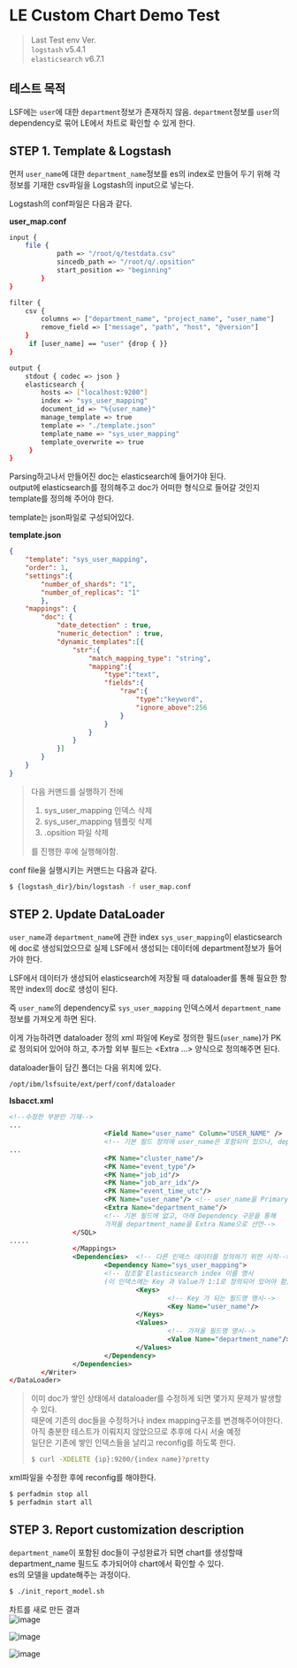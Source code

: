 # LE Custom Chart Demo Test

> Last Test env Ver.  
>`logstash` v5.4.1  
>`elasticsearch` v6.7.1  

## 테스트 목적 
LSF에는 `user`에 대한 `department`정보가 존재하지 않음. `department`정보를 `user`의 dependency로 묶어 LE에서 차트로 확인할 수 있게 한다.  
  
## STEP 1. Template & Logstash
먼저 `user_name`에 대한 `department_name`정보를 es의 index로 만들어 두기 위해 각 정보를 기재한 csv파일을 Logstash의 input으로 넣는다.  

Logstash의 conf파일은 다음과 같다.  

**user_map.conf**
~~~bash
input {
    file {
            path => "/root/q/testdata.csv"
            sincedb_path => "/root/q/.opsition"
            start_position => "beginning"
        }
}

filter {
    csv {
        columns => ["department_name", "project_name", "user_name"]
        remove_field => ["message", "path", "host", "@version"]
    }
     if [user_name] == "user" {drop { }}
}

output {
    stdout { codec => json }
    elasticsearch {
        hosts => ["localhost:9200"]
        index => "sys_user_mapping"
        document_id => "%{user_name}"
        manage_template => true
        template => "./template.json"
        template_name => "sys_user_mapping"
        template_overwrite => true
     }
}
~~~  

Parsing하고나서 만들어진 doc는 elasticsearch에 들어가야 된다.  
output에 elasticsearch를 정의해주고 doc가 어떠한 형식으로 들어갈 것인지 template를 정의해 주어야 한다.  

template는 json파일로 구성되어있다.  

**template.json**
~~~json
{
    "template": "sys_user_mapping",
    "order": 1,
    "settings":{
        "number_of_shards": "1",
        "number_of_replicas": "1"
        },
    "mappings": {
        "doc": {
            "date_detection" : true,
            "numeric_detection" : true,
            "dynamic_templates":[{
                "str":{
                    "match_mapping_type": "string",
                    "mapping":{
                        "type":"text",
                        "fields":{
                            "raw":{
                                "type":"keyword",
                                "ignore_above":256
                            }
                        }
                    }
                }
            }]
        }
    }
}
~~~  
>다음 커맨드를 실행하기 전에  
>1. sys_user_mapping 인덱스 삭제
>2. sys_user_mapping 템플릿 삭제
>3. .opsition 파일 삭제  
>
>를 진행한 후에 실행해야함.  

conf file을 실행시키는 커맨드는 다음과 같다.  
~~~bash
$ {logstash_dir}/bin/logstash -f user_map.conf
~~~  

## STEP 2. Update DataLoader
`user_name`과 `department_name`에 관한 index `sys_user_mapping`이 elasticsearch에 doc로 생성되었으므로 실제 LSF에서 생성되는 데이터에 department정보가 들어가야 한다.  

LSF에서 데이터가 생성되어 elasticsearch에 저장될 때 dataloader를 통해 필요한 항목만 index의 doc로 생성이 된다.  

즉 `user_name`의 dependency로 `sys_user_mapping` 인덱스에서 `department_name`정보를 가져오게 하면 된다.  

이게 가능하려면 dataloader 정의 xml 파일에 Key로 정의한 필드(`user_name`)가 PK로 정의되어 있어야 하고, 추가할 외부 필드는 <Extra ...> 양식으로 정의해주면 된다. 

dataloader들이 담긴 폴더는 다음 위치에 있다.
~~~bash
/opt/ibm/lsfsuite/ext/perf/conf/dataloader
~~~

**lsbacct.xml**
~~~xml
<!--수정한 부분만 기재-->
...
                        <Field Name="user_name" Column="USER_NAME" />
                        <!-- 기본 필드 정의에 user_name은 포함되어 있으나, department_name은 없음-->
...
                        <PK Name="cluster_name"/>
                        <PK Name="event_type"/>
                        <PK Name="job_id"/>
                        <PK Name="job_arr_idx"/>
                        <PK Name="event_time_utc"/>
                        <PK Name="user_name"/> <!-- user_name을 Primary Key로 선언--> 
                        <Extra Name="department_name"/>	 	
                        <!-- 기본 필드에 없고, 아래 Dependency 구문을 통해 
                        가져올 department_name을 Extra Name으로 선언-->
                </SQL>
.....
                </Mappings>
                <Dependencies>	<!-- 다른 인덱스 데이터를 정의하기 위한 시작-->
                        <Dependency Name="sys_user_mapping">	
                        <!-- 참조할 Elasticsearch index 이름 명시 
                        (이 인덱스에는 Key 과 Value가 1:1로 정의되어 있어야 함)-->
                                <Keys>
                                        <!-- Key 가 되는 필드명 명시-->
                                        <Key Name="user_name"/>	
                                </Keys>
                                <Values>
                                        <!-- 가져올 필드명 명시-->
                                        <Value Name="department_name"/>	
                                </Values>
                        </Dependency>
                </Dependencies>
        </Writer>
</DataLoader>
~~~

>이미 doc가 쌓인 상태에서 dataloader를 수정하게 되면 몇가지 문제가 발생할 수 있다.  
>때문에 기존의 doc들을 수정하거나 index mapping구조를 변경해주어야한다.  
>아직 충분한 테스트가 이뤄지지 않았으므로 추후에 다시 서술 예정  
>일단은 기존에 쌓인 인덱스들을 날리고 reconfig를 하도록 한다.  
>~~~bash
>$ curl -XDELETE {ip}:9200/{index name}?pretty
>~~~

xml파일을 수정한 후에 reconfig를 해야한다.  
~~~bash
$ perfadmin stop all
$ perfadmin start all
~~~  

## STEP 3. Report customization description
`department_name`이 포함된 doc들이 구성완료가 되면 chart를 생성할때 department_name 필드도 추가되어야 chart에서 확인할 수 있다.  
es의 모델을 update해주는 과정이다.  

~~~bash
$ ./init_report_model.sh
~~~

차트를 새로 만든 결과  
![image](https://user-images.githubusercontent.com/15958325/57895777-6c566f00-7888-11e9-81a3-30bbb9db0f4f.png) 

![image](https://user-images.githubusercontent.com/15958325/57895704-05d15100-7888-11e9-8603-d041d75f983c.png)  

![image](https://user-images.githubusercontent.com/15958325/57895705-0964d800-7888-11e9-8389-a30a9626582e.png)
